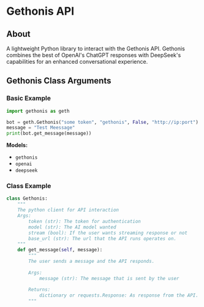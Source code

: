 # Gethonis API

## About

A lightweight Python library to interact with the Gethonis API. Gethonis combines the best of OpenAI's ChatGPT responses with DeepSeek's capabilities for an enhanced conversational experience.


## Gethonis Class Arguments

### Basic Example

```python
import gethonis as geth

bot = geth.Gethonis("some token", "gethonis", False, "http://ip:port")
message = "Test Meessage"
print(bot.get_message(message))
```

**Models:**
* `gethonis`
* `openai`
* `deepseek`


### Class Example

```python
class Gethonis:
    """
    The python client for API interaction 
    Args:
        token (str): The token for authentication
        model (str): The AI model wanted
        stream (bool): If the user wants streaming response or not
        base_url (str): The url that the API runs operates on.
    """
    def get_message(self, message):
        """
        The user sends a message and the API responds.
            
        Args:
            message (str): The message that is sent by the user
                
        Returns:
            dictionary or requests.Response: As response from the API.
        """
```


